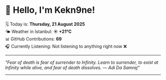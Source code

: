 # 👋 Hello, I'm Kekn9ne!

🗓️ Today is: **Thursday, 21 August 2025**  
🌤️ Weather in Istanbul: **☀️   +21°C**  
📊 GitHub Contributions: **69**  
🎧 Currently Listening: Not listening to anything right now ❌

---

_"Fear of death is fear of surrender to Infinity. Learn to surrender, to exist at Infinity while alive, and fear of death dissolves. — *Adi Da Samraj*"_

---

